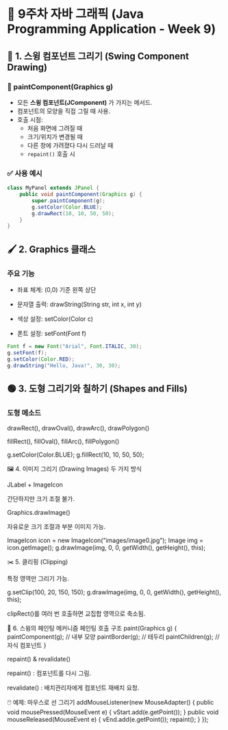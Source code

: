 # 📘 9주차 자바 그래픽 (Java Programming Application - Week 9)

## 🧩 1. 스윙 컴포넌트 그리기 (Swing Component Drawing)

### 🎨 paintComponent(Graphics g)
- 모든 **스윙 컴포넌트(JComponent)** 가 가지는 메서드.
- 컴포넌트의 모양을 직접 그릴 때 사용.
- 호출 시점:
  - 처음 화면에 그려질 때
  - 크기/위치가 변경될 때
  - 다른 창에 가려졌다 다시 드러날 때
  - `repaint()` 호출 시

### ✅ 사용 예시
```java
class MyPanel extends JPanel {
    public void paintComponent(Graphics g) {
        super.paintComponent(g);
        g.setColor(Color.BLUE);
        g.drawRect(10, 10, 50, 50);
    }
}
```

## 🖌️ 2. Graphics 클래스
### 주요 기능

- 좌표 체계: (0,0) 기준 왼쪽 상단

- 문자열 출력: drawString(String str, int x, int y)

- 색상 설정: setColor(Color c)

- 폰트 설정: setFont(Font f)

```java
Font f = new Font("Arial", Font.ITALIC, 30);
g.setFont(f);
g.setColor(Color.RED);
g.drawString("Hello, Java!", 30, 30);
```

## 🟢 3. 도형 그리기와 칠하기 (Shapes and Fills)
### 도형 메소드

drawRect(), drawOval(), drawArc(), drawPolygon()

fillRect(), fillOval(), fillArc(), fillPolygon()

g.setColor(Color.BLUE);
g.fillRect(10, 10, 50, 50);

🖼️ 4. 이미지 그리기 (Drawing Images)
두 가지 방식

JLabel + ImageIcon

간단하지만 크기 조절 불가.

Graphics.drawImage()

자유로운 크기 조절과 부분 이미지 가능.

ImageIcon icon = new ImageIcon("images/image0.jpg");
Image img = icon.getImage();
g.drawImage(img, 0, 0, getWidth(), getHeight(), this);

✂️ 5. 클리핑 (Clipping)

특정 영역만 그리기 가능.

g.setClip(100, 20, 150, 150);
g.drawImage(img, 0, 0, getWidth(), getHeight(), this);


clipRect()를 여러 번 호출하면 교집합 영역으로 축소됨.

🔄 6. 스윙의 페인팅 메커니즘
페인팅 호출 구조
paint(Graphics g) {
    paintComponent(g);  // 내부 모양
    paintBorder(g);     // 테두리
    paintChildren(g);   // 자식 컴포넌트
}

repaint() & revalidate()

repaint() : 컴포넌트를 다시 그림.

revalidate() : 배치관리자에게 컴포넌트 재배치 요청.

🖱️ 예제: 마우스로 선 그리기
addMouseListener(new MouseAdapter() {
    public void mousePressed(MouseEvent e) { vStart.add(e.getPoint()); }
    public void mouseReleased(MouseEvent e) { vEnd.add(e.getPoint()); repaint(); }
});
